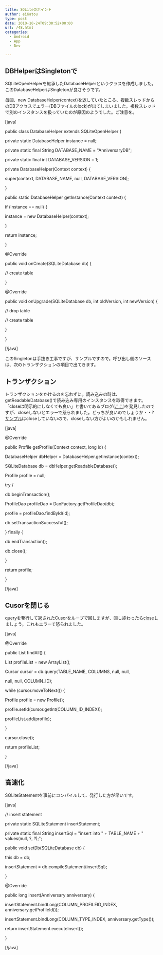 ```yaml
---
title: SQLiteのポイント
author: eiKatou
type: post
date: 2010-10-24T09:30:52+00:00
url: /48.html
categories:
  - Android
  - App
  - Dev

---
```

## DBHelperはSingletonで

SQLiteOpenHelperを継承したDatabaseHelperというクラスを作成しました。このDatabaseHelperはSingletonが良さそうです。

毎回、new DatabaseHelper(context)を返していたところ、複数スレッドからのDBアクセスでエラー(DBファイルのlock)が出てしまいました。複数スレッドで別のインスタンスを扱っていたのが原因のようでした。ご注意を。
  
[java]
  
public class DatabaseHelper extends SQLiteOpenHelper {
      
private static DatabaseHelper instance = null;
      
private static final String DATABASE_NAME = "AnniversaryDB";
      
private static final int DATABASE_VERSION = 1;
      
private DatabaseHelper(Context context) {
          
super(context, DATABASE\_NAME, null, DATABASE\_VERSION);
      
}
      
public static DatabaseHelper getInstance(Context context) {
          
if (instance == null) {
              
instance = new DatabaseHelper(context);
          
}
          
return instance;
      
}
      
@Override
      
public void onCreate(SQLiteDatabase db) {
          
// create table
      
}
      
@Override
      
public void onUpgrade(SQLiteDatabase db, int oldVersion, int newVersion) {
          
// drop table
          
// create table
      
}
  
}

[/java]

このSingletonは手抜き工事ですが、サンプルですので。呼び出し側のソースは、次のトランザクションの項目で出てきます。

## トランザクション

トランザクションをかけるのを忘れずに。読み込みの時は、getReadableDatabase()で読み込み専用のインスタンスを取得できます。「closeは明示的にしなくても良い」と書いてあるブログ(<a href="http://d.hatena.ne.jp/ukiki999/20100524/p1" target="_blank">ここ</a>)を発見したのですが、closeしないとエラーで怒られました。どっちが良いのでしょうか・・? <a href="http://developer.android.com/reference/android/database/sqlite/SQLiteDatabase.html#beginTransaction%28%29" target="_blank">サンプル</a>はcloseしていないので、closeしない方がよいのかもしれません。
  
[java]
  
@Override
  
public Profile getProfile(Context context, long id) {
      
DatabaseHelper dbHelper = DatabaseHelper.getInstance(context);
      
SQLiteDatabase db = dbHelper.getReadableDatabase();
      
Profile profile = null;
      
try {
          
db.beginTransaction();
          
ProfileDao profileDao = DaoFactory.getProfileDao(db);
          
profile = profileDao.findById(id);
          
db.setTransactionSuccessful();
      
} finally {
      
db.endTransaction();
      
db.close();
      
}
      
return profile;
  
}

[/java]

## Cusorを閉じる

queryを発行して返されたCusorをループで回しますが、回し終わったらcloseしましょう。これもエラーで怒られました。
  
[java]
  
@Override
  
public List<Profile> findAll() {
      
List<Profile> profileList = new ArrayList<Profile>();
      
Cursor cursor = db.query(TABLE_NAME, COLUMNS, null, null,
          
null, null, COLUMN_ID);
      
while (cursor.moveToNext()) {
          
Profile profile = new Profile();
          
profile.setId(cursor.getInt(COLUMN\_ID\_INDEX));
          
profileList.add(profile);
      
}
      
cursor.close();
      
return profileList;
  
}

[/java] 

## 高速化

SQLiteStatementを事前にコンパイルして、発行した方が早いです。
  
[java]
  
// insert statement
  
private static SQLiteStatement insertStatement;
  
private static final String insertSql = "insert into " + TABLE_NAME + " values(null, ?, ?);";
  
public void setDb(SQLiteDatabase db) {
      
this.db = db;
      
insertStatement = db.compileStatement(insertSql);
  
}
  
@Override
  
public long insert(Anniversary anniversary) {
      
insertStatement.bindLong(COLUMN\_PROFILEID\_INDEX, anniversary.getProfileId());
      
insertStatement.bindLong(COLUMN\_TYPE\_INDEX, anniversary.getType());
      
return insertStatement.executeInsert();
  
}

[/java]
